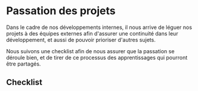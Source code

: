 # Passation des projets

Dans le cadre de nos développements internes, il nous arrive de léguer nos projets à des équipes externes afin d'assurer
une continuité dans leur développement, et aussi de pouvoir prioriser d'autres sujets.

Nous suivons une checklist afin de nous assurer que la passation se déroule bien, et de tirer de ce processus des
apprentissages qui pourront être partagés.

## Checklist
